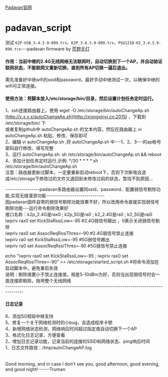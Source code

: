 [Padavan官网](https://bitbucket.org/padavan/rt-n56u/)
# padavan_script 
测试 `K2P-USB_3.4.3.9-099.trx`、`K2P_3.4.3.9-099.trx`、`PSG1218-K2_3.4.3.9-099.trx`---padavan firmware by [荒野无灯](http://files.80x86.io/router/rom/) <br>

#### 作用：当前中继的2.4G无线网络无法联网时，自动切换到下一个AP，并自动验证联网状态，不能联网又重新切换，直到所有AP切换一遍后退出。
需先准备好中继wifi的ssid和password，最好手动中继测试一次，以确保中继的wifi可正常连接。 <br>

#### 使用方法：将脚本放入/etc/storage/bin/目录，然后设置计划任务定时运行。
1、ssh连接路由器上，使用 wget -O /etc/storage/bin/autoChangeAp.sh [http://x.x.x.x/autoChangeAp.sh](http://xiongxinyi.cn:2015) ，下载到 /etc/storage/bin/ 下 <br>
或者复制github中 autoChangeAp.sh 的文本内容，然后在路由器上 vi autoChangeAp.sh 粘贴、修改、保存即可 <br>
2、编辑 vi autoChangeAp.sh ,将 autoChangeAp.sh 中---1、2、3---的ap帐号密码自行修改、填写完整 <br>
3、运行 autoChangeAp.sh: sh /etc/storage/bin/autoChangeAp.sh && reboot <br>
4、添加计划任务定时运行,示例: */30 * * * *	sh /etc/storage/bin/autoChangeAp.sh <br>
注意：路由器更新过脚本，一定要重新启动reboot下，否则下次断电会造成/etc/storage下修改过的文件又退回到未修改过前的状态，暂找不到原因...

-----------------padavan多路由器设置同ssid、password、配置弱信号剔除功能,实现无缝漫游功能----------------------------- <br>
因padavan固件自带的弱信号剔除功能效果不好，所以改用命令直接实现弱信号剔除功能---运行命令剔除效果好 <br>
接口名称：k2p_2.4G是rax0 ; k2p_5G是ra0 ; k2_2.4G是ra0 ; k2_5G是rai0 <br>
iwpriv rax0 set  KickStaRssiLow=-95                  #2.4G弱信号踢出 ，0表示关闭弱信号剔除 <br>
iwpriv rax0 set AssocReqRssiThres=-90              #2.4G弱信号禁止连接  <br>
iwpriv ra0 set KickStaRssiLow=-95                  #5G弱信号踢出 <br>
iwpriv ra0 set AssocReqRssiThres=-90            #5G弱信号禁止连接 <br>

echo "iwpriv rax0 set KickStaRssiLow=-95 ; iwpriv rax0 set AssocReqRssiThres=-90" >> /etc/storage/started_script.sh #将命令添加在启动脚本中，避免重启失效 <br>
说明：剔除值要小于禁止连接值，相差5-10dBm为好，否则当出现弱信号时会一直连接即剔除，拖垮整个无线网络  <br>
--------------------------------------------------------------------------------------- <br>

#### 日志记录
6、添加5G频段中继支持 <br>
5、修复一个关于网络检测时的小bug，会造成程序卡顿 <br>
4、新增网络状态检测，网络响应时间超过指定值自动切换下一个AP <br>
3、格式化日志记录，方便查看 <br>
2、增加日志记录功能，记录当前的连接的SSID和网络状态、ping响应时间 <br>
1、日志文件路径：/tmp/autoChangeAP.log <br>
<br>
<br>
Good morning, and in case I don't see you, good afternoon, good evening, and good night!------Truman <br>

